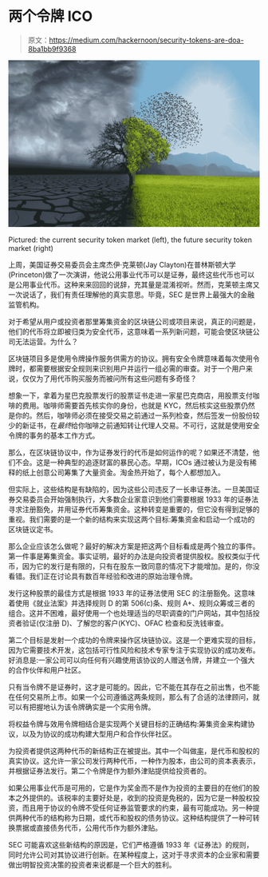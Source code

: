 # 两个令牌 ICO

> 原文：<https://medium.com/hackernoon/security-tokens-are-doa-8ba1bb9f9368>

![](img/6c77c38d16313f742e64b6289268f072.png)

Pictured: the current security token market (left), the future security token market (right)

上周，美国证券交易委员会主席杰伊·克莱顿(Jay Clayton)在普林斯顿大学(Princeton)做了一次演讲，他说公用事业代币可以是证券，最终这些代币也可以是公用事业代币。这种来来回回的说辞，充其量是混淆视听。然而，克莱顿主席又一次说话了，我们有责任理解他的真实意思。毕竟，SEC 是世界上最强大的金融监管机构。

对于希望从用户或投资者那里筹集资金的区块链公司或项目来说，真正的问题是，他们的代币将立即被归类为安全代币，这意味着一系列新问题，可能会使区块链公司无法运营。为什么？

区块链项目多是使用令牌操作服务供需方的协议。拥有安全令牌意味着每次使用令牌时，都需要根据安全规则来识别用户并运行一组必需的审查。对于一个用户来说，仅仅为了用代币购买服务而被问所有这些问题有多奇怪？

想象一下，拿着为星巴克股票发行的股票证书走进一家星巴克商店，用股票支付咖啡的费用。咖啡师需要首先核实你的身份，也就是 KYC，然后核实这些股票仍然是你的。然后，咖啡师必须在接受交易之前通过一系列检查，然后签发一份股份较少的新证书，在*最终*给你咖啡之前通知转让代理人交易。不可行，这就是使用安全令牌的事务的基本工作方式。

那么，在区块链协议中，作为证券发行的代币是如何运作的呢？如果还不清楚，他们不会。这是一种典型的追逐财富的暴民心态。早期，ICOs 通过被认为是没有稀释的纸上创意公司筹集了大量资金。淘金热开始了，每个人都想加入。

但实际上，这些结构是有缺陷的，因为这些公司违反了一长串证券法。一旦美国证券交易委员会开始强制执行，大多数企业家意识到他们需要根据 1933 年的证券法寻求注册豁免，并用证券代币筹集资金。这种转变是重要的，但它没有得到足够的重视。我们需要的是一个新的结构来实现这两个目标:筹集资金和启动一个成功的区块链议定书。

那么企业应该怎么做呢？最好的解决方案是把这两个目标看成是两个独立的事件。第一件事是筹集资金。事实证明，最好的办法是向投资者提供股权。股权类似于代币，因为它的发行是有限的，只有在股东一致同意的情况下才能增加。是的，你没看错。我们正在讨论具有数百年经验和改进的原始治理令牌。

发行这种股票的最佳方式是根据 1933 年的证券法使用 SEC 的注册豁免。这意味着使用《就业法案》并选择规则 D 的第 506(c)条、规则 A+、规则众筹或三者的组合。这并不困难，最好使用一个也处理适当的尽职调查的门户网站，其中包括投资者验证(仅注册 D)、了解您的客户(KYC)、OFAC 检查和反洗钱审查。

第二个目标是发射一个成功的令牌来操作区块链协议。这是一个更难实现的目标，因为它需要技术开发，这包括可行性风险和技术专家专注于实现协议的成功发布。好消息是:一家公司可以向任何有兴趣使用该协议的人赠送令牌，并建立一个强大的合作伙伴和用户社区。

只有当令牌不是证券时，这才是可能的。因此，它不能在其存在之前出售，也不能在任何交易所上市。如果一个公司遵循这两条规则，那么有了合适的法律顾问，就可以有把握地认为该令牌确实是一个实用令牌。

将权益令牌与效用令牌相结合是实现两个关键目标的正确结构:筹集资金来构建协议，以及为协议的成功构建大型用户和合作伙伴社区。

为投资者提供这两种代币的新结构正在被提出。其中一个叫做[率](https://docs.google.com/document/d/19tw0TvGZ1WaVq8OcN8rxBVw_AS6InjL5C-S1Iq8OMbU/edit)，是代币和股权的真实协议。这允许一家公司发行两种代币，一种作为股本，由公司的资本表表示，并根据证券法发行。第二个令牌是作为额外津贴提供给投资者的。

如果公用事业代币是可用的，它是作为奖金而不是作为投资的主要目的在他们的股本之外提供的。该税率的主要好处是，收到的投资是免税的，因为它是一种股权投资，而且用于协议的令牌不受任何证券监管要求的约束，最有可能成功。另一种提供两种代币的结构称为日期，或代币和股权的债务协议。这种结构提供了一种可转换票据或直接债务代币，公用代币作为额外津贴。

SEC 可能喜欢这些新结构的原因是，它们严格遵循 1933 年《证券法》的规则，同时允许公司对其协议进行创新。在某种程度上，这对于寻求资本的企业家和需要做出明智投资决策的投资者来说都是一个巨大的胜利。